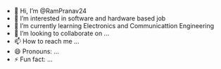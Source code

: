 - 👋 Hi, I’m @RamPranav24
- 👀 I’m interested in software and hardware based job
- 🌱 I’m currently learning Electronics and Communicattion Engineering
- 💞️ I’m looking to collaborate on ...
- 📫 How to reach me ...
- 😄 Pronouns: ...
- ⚡ Fun fact: ...

<!---
RamPranav24/RamPranav24 is a ✨ special ✨ repository because its `README.md` (this file) appears on your GitHub profile.
You can click the Preview link to take a look at your changes.
--->
